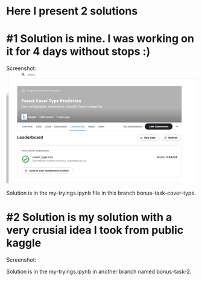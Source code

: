 # Here I present 2 solutions

# #1 Solution is mine. I was working on it for 4 days without stops :)
Screenshot: ![](original_solution.PNG)

Solution is in the my-tryings.ipynb file in this branch bonus-task-cover-type.

# #2 Solution is my solution with a very crusial idea I took from public kaggle

Screenshot:

Solution is in the my-tryings.ipynb in another branch named bonus-task-2.

